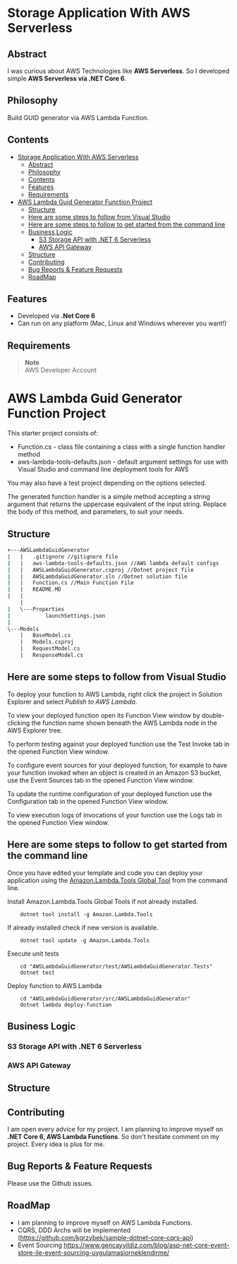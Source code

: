 # Storage Application With AWS Serverless

## Abstract

I was curious about AWS Technologies like **AWS Serverless**. So I developed simple **AWS Serverless via .NET Core 6**.

## Philosophy

Build GUID generator via AWS Lambda Function.

## Contents

- [Storage Application With AWS Serverless](#storage-application-with-aws-serverless)
  - [Abstract](#abstract)
  - [Philosophy](#philosophy)
  - [Contents](#contents)
  - [Features](#features)
  - [Requirements](#requirements)
- [AWS Lambda Guid Generator Function Project](#aws-lambda-guid-generator-function-project)
  - [Structure](#structure)
  - [Here are some steps to follow from Visual Studio](#here-are-some-steps-to-follow-from-visual-studio)
  - [Here are some steps to follow to get started from the command line](#here-are-some-steps-to-follow-to-get-started-from-the-command-line)
  - [Business Logic](#business-logic)
    - [S3 Storage API with .NET 6 Serverless](#s3-storage-api-with-net-6-serverless)
    - [AWS API Gateway](#aws-api-gateway)
  - [Structure](#structure-1)
  - [Contributing](#contributing)
  - [Bug Reports \& Feature Requests](#bug-reports--feature-requests)
  - [RoadMap](#roadmap)

## Features

- Developed via **.Net Core 6**
- Can run on any platform (Mac, Linux and Windows wherever you want!)

## Requirements

> **Note** <br />
> AWS Developer Account <br />

# AWS Lambda Guid Generator Function Project

This starter project consists of:

- Function.cs - class file containing a class with a single function handler method
- aws-lambda-tools-defaults.json - default argument settings for use with Visual Studio and command line deployment tools for AWS

You may also have a test project depending on the options selected.

The generated function handler is a simple method accepting a string argument that returns the uppercase equivalent of the input string. Replace the body of this method, and parameters, to suit your needs.

## Structure

```bash
+---AWSLambdaGuidGenerator
|   |   .gitignore //gitignore file
|   |   aws-lambda-tools-defaults.json //AWS lambda default configs
|   |   AWSLambdaGuidGenerator.csproj //Dotnet project file
|   |   AWSLambdaGuidGenerator.sln //Dotnet solution file
|   |   Function.cs //Main Function File
|   |   README.MD
|   |   
    |                  
|   \---Properties
|           launchSettings.json
|           
\---Models
    |   BaseModel.cs
    |   Models.csproj
    |   RequestModel.cs
    |   ResponseModel.cs  
```

## Here are some steps to follow from Visual Studio

To deploy your function to AWS Lambda, right click the project in Solution Explorer and select *Publish to AWS Lambda*.

To view your deployed function open its Function View window by double-clicking the function name shown beneath the AWS Lambda node in the AWS Explorer tree.

To perform testing against your deployed function use the Test Invoke tab in the opened Function View window.

To configure event sources for your deployed function, for example to have your function invoked when an object is created in an Amazon S3 bucket, use the Event Sources tab in the opened Function View window.

To update the runtime configuration of your deployed function use the Configuration tab in the opened Function View window.

To view execution logs of invocations of your function use the Logs tab in the opened Function View window.

## Here are some steps to follow to get started from the command line

Once you have edited your template and code you can deploy your application using the [Amazon.Lambda.Tools Global Tool](https://github.com/aws/aws-extensions-for-dotnet-cli#aws-lambda-amazonlambdatools) from the command line.

Install Amazon.Lambda.Tools Global Tools if not already installed.

```
    dotnet tool install -g Amazon.Lambda.Tools
```

If already installed check if new version is available.

```
    dotnet tool update -g Amazon.Lambda.Tools
```

Execute unit tests

```
    cd "AWSLambdaGuidGenerator/test/AWSLambdaGuidGenerator.Tests"
    dotnet test
```

Deploy function to AWS Lambda

```
    cd "AWSLambdaGuidGenerator/src/AWSLambdaGuidGenerator"
    dotnet lambda deploy-function
```

## Business Logic

### S3 Storage API with .NET 6 Serverless

### AWS API Gateway

## Structure

## Contributing

I am open every advice for my project. I am planning to improve myself on **.NET Core 6, AWS Lambda Functions**. So don't hesitate comment on my project. Every idea is plus for me.

## Bug Reports & Feature Requests

Please use the Github issues.

## RoadMap

- I am planning to improve myself on AWS Lambda Functions.
- CQRS, DDD Archs will be implemented (<https://github.com/kgrzybek/sample-dotnet-core-cqrs-api>)
- Event Sourcing <https://www.gencayyildiz.com/blog/asp-net-core-event-store-ile-event-sourcing-uygulamasiorneklendirme/>
